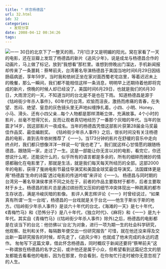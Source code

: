 ```yaml
---
title: " 怀念杨德昌"
url: 32.html
id: 32
categories:
  - 发现分享
date: 2008-04-12 00:34:26
tags:
---
```


![一一](../../../images/2008/04/yiyi.jpg) 30日的北京下了一整天的雨，7月1日才又是明媚的阳光。窝在家看了一天的电影，还在豆瓣上发现了杨德昌的新片《追风少年》，说是成龙与杨德昌合作的动画片，马上做了标记，放到“我想看”那栏里。谁想到傍晚出门溜达，手机新闻报却传来了一条噩耗：蔡琴前夫，台湾著名导演杨德昌于美国当地时间6月29日因结肠癌病逝，享年59岁。当时我和依树正坐在家对面西蜀老宅店里，等着迟迟未上的晚餐，那么一瞬间，我们都不能相信这样一条消息，明明早上还期待着他即将完成的新片，傍晚的时候人却已经没了。美国时间6月29日，也就是我们的6月30日，大雨滂沱的一天，不知道当时的台北是不是也在下雨。 知道杨德昌是源于《牯岭街少年杀人事件》，60年代的台湾，欢愉而沮丧，激扬而疼痛的青春，在失望、苦闷、绝望、窒息的灰色镜头里无声地纠缠挣扎着。小四、小明、Honey、小马、滑头、还有小四父亲…每个人物都是那样清晰立体，充满故事。4个小时的影片，丝毫不觉得冗长，反而让观者真切地经历了一番那个灰暗的年代。当年的张震才14岁，因这部影片一夜成名。当年的杨德昌凭借这部影片获第28届金马奖最佳作品奖、最佳编剧奖。 《牯岭街少年杀人事件》之后，很长时间没有关注杨德昌的电影，直到去年依树推荐了《一一》。当173分钟的影片在舒缓的音乐中走向终点时，我们都只想像洋洋一样说一句“我也老了”。我们就这样心甘情愿的跟随杨德昌，跟随简一家，走过了一生。这是一部能让你无言以对的电影，看完它，你还想说什么呢，还能说什么的，似乎所有的语言都是多余的，所有的细碎而微妙的情感都融化在电影里了，那就是生活，就是我们每天每天所经历的全部。这部2000年的电影，获得了戛纳电影节最佳导演奖和美国金球奖最佳导演奖。法国媒体更是用“杨德昌‘生命的诗篇’透过电影的传送吟唱”来评论《一一》。 杨德昌与同时期的台湾另一著名导演侯孝贤不同之处在于，前者的作品主要取材于都市，后者主要取材于乡土。杨德昌的影片总是通过缤纷而又压抑的细节冲突体现出一种疏离的都市生存状态，满是冷峻灰暗的影像。 影评人黄志辉评论《一一》时曾经说过，“如果真有所谓‘一生一台戏’，杨德昌的一台戏就是关于台北——他生于斯长于斯的地方。《牯岭街少年杀人事件》是谈六十年代的台北，《海滩的一天》是七十年代，《青梅竹马》和《恐怖分子》是八十年代，《独立时代》、《麻将》和《一一》是九十年代。其实自《青梅竹马》(《牯岭街少年杀人事件》除外)之后，杨德昌的电影都是在谈当下的台北：他彷佛以‘台北’为对象，进行一项为期一生的社会科学研究，他观察、批判和关怀，每隔数年便交出一份研究报告” 可惜，就在他还没来得及交出新一篇研究报告的时候，却先走了，《追风少年》也就成了他未完成的永远的遗作。 匆匆写下这篇文章，借此怀念杨德昌，同时概叹于新闻还要将“蔡琴前夫”这一称谓放在杨德昌的名字之前，或许他还是属于小众，但希望看到这篇纪念文的朋友都能去看看他的电影，因为在那里，你会看到，在你匆忙行走时被你无意忽视了的人生。